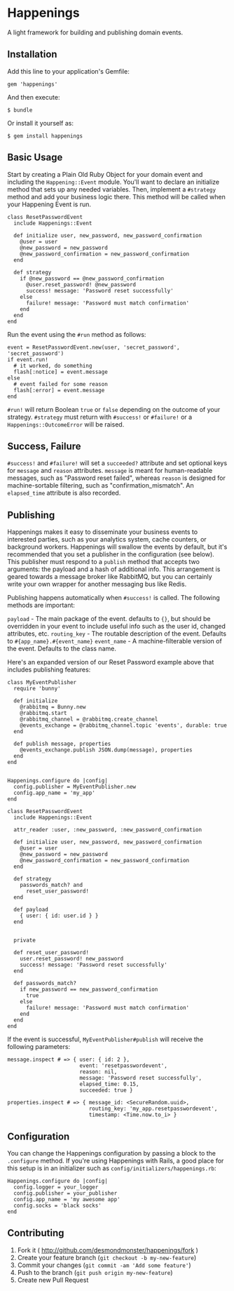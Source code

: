 # Happenings

A light framework for building and publishing domain events.

## Installation

Add this line to your application's Gemfile:

    gem 'happenings'

And then execute:

    $ bundle

Or install it yourself as:

    $ gem install happenings

## Basic Usage

Start by creating a Plain Old Ruby Object for your domain event and including the `Happening::Event` module.
You'll want to declare an initialize method that sets up any needed variables.  Then, implement
a `#strategy` method and add your business logic there.  This method will be called when your
Happening Event is run.

```
class ResetPasswordEvent
  include Happenings::Event

  def initialize user, new_password, new_password_confirmation
    @user = user
    @new_password = new_password
    @new_password_confirmation = new_password_confirmation
  end

  def strategy
    if @new_password == @new_password_confirmation
      @user.reset_password! @new_password
      success! message: 'Password reset successfully'
    else
      failure! message: 'Password must match confirmation'
    end
  end
end
```

Run the event using the `#run` method as follows:

```
event = ResetPasswordEvent.new(user, 'secret_password', 'secret_password')
if event.run!
  # it worked, do something
  flash[:notice] = event.message
else
  # event failed for some reason
  flash[:error] = event.message
end
```

`#run!` will return Boolean `true` or `false` depending on the outcome of your strategy.
`#strategy` must return with `#success!` or `#failure!` or a `Happenings::OutcomeError` will
be raised.

## Success, Failure
`#success!` and `#failure!` will set a `succeeded?` attribute and set optional keys for 
`message` and `reason` attributes.  `message` is meant for human-readable messages, 
such as "Password reset failed", whereas `reason` is designed for machine-sortable
filtering, such as "confirmation\_mismatch".  An `elapsed_time` attribute is also recorded.


## Publishing
Happenings makes it easy to disseminate your business events to interested parties, such as
your analytics system, cache counters, or background workers.  Happenings will swallow the
events by default, but it's recommended that you set a publisher in the configuration (see below).
This publisher must respond to a `publish` method that accepts two arguments: the 
payload and a hash of additional info.  This arrangement is geared towards a message broker like
RabbitMQ, but you can certainly write your own wrapper for another messaging bus like Redis.

Publishing happens automatically when `#success!` is called.  The following methods are important:

`payload` - The main package of the event.  defaults to `{}`, but should
be overridden in your event to include useful info such as the user id, changed attributes, etc.
`routing_key` - The routable description of the event.  Defaults to `#{app_name}.#{event_name}`
`event_name` - A machine-filterable version of the event.  Defaults to the class name.

Here's an expanded version of our Reset Password example above that includes publishing features:

```
class MyEventPublisher
  require 'bunny'

  def initialize
    @rabbitmq = Bunny.new
    @rabbitmq.start
    @rabbitmq_channel = @rabbitmq.create_channel
    @events_exchange = @rabbitmq_channel.topic 'events', durable: true
  end

  def publish message, properties
    @events_exchange.publish JSON.dump(message), properties
  end
end


Happenings.configure do |config|
  config.publisher = MyEventPublisher.new
  config.app_name = 'my_app'
end

class ResetPasswordEvent
  include Happenings::Event

  attr_reader :user, :new_password, :new_password_confirmation

  def initialize user, new_password, new_password_confirmation
    @user = user
    @new_password = new_password
    @new_password_confirmation = new_password_confirmation
  end

  def strategy
    passwords_match? and
      reset_user_password!
  end

  def payload
    { user: { id: user.id } }
  end


  private

  def reset_user_password!
    user.reset_password! new_password
    success! message: 'Password reset successfully'
  end

  def passwords_match?
    if new_password == new_password_confirmation
      true
    else
      failure! message: 'Password must match confirmation'
    end
  end
end
```

If the event is successful, `MyEventPublisher#publish` will receive the following parameters:
```
message.inspect # => { user: { id: 2 },
                       event: 'resetpasswordevent',
                       reason: nil,
                       message: 'Password reset successfully',
                       elapsed_time: 0.15,
                       succeeded: true }

properties.inspect # => { message_id: <SecureRandom.uuid>,
                          routing_key: 'my_app.resetpasswordevent',
                          timestamp: <Time.now.to_i> }
```


## Configuration
You can change the Happenings configuration by passing a block to the `.configure` method.
If you're using Happenings with Rails, a good place for this setup is in an
initializer such as `config/initializers/happenings.rb`:

```
Happenings.configure do |config|
  config.logger = your_logger
  config.publisher = your_publisher
  config.app_name = 'my awesome app'
  config.socks = 'black socks'
end
```

## Contributing

1. Fork it ( http://github.com/desmondmonster/happenings/fork )
2. Create your feature branch (`git checkout -b my-new-feature`)
3. Commit your changes (`git commit -am 'Add some feature'`)
4. Push to the branch (`git push origin my-new-feature`)
5. Create new Pull Request
